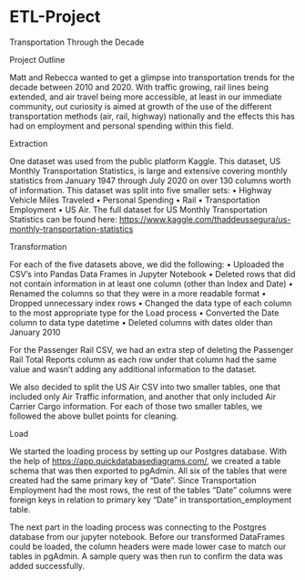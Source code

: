 # ETL-Project
Transportation Through the Decade

Project Outline

Matt and Rebecca wanted to get a glimpse into transportation trends for the decade between 2010 and 2020. With traffic growing, rail lines being extended, and air travel being more accessible, at least in our immediate community, out curiosity is aimed at growth of the use of the different transportation methods (air, rail, highway) nationally and the effects this has had on employment and personal spending within this field. 


Extraction

One dataset was used from the public platform Kaggle. This dataset, US Monthly Transportation Statistics, is large and extensive covering monthly statistics from January 1947 through July 2020 on over 130 columns worth of information. This dataset was split into five smaller sets: 
•	Highway Vehicle Miles Traveled
•	Personal Spending
•	Rail
•	Transportation Employment
•	US Air. 
The full dataset for US Monthly Transportation Statistics can be found here: https://www.kaggle.com/thaddeussegura/us-monthly-transportation-statistics


Transformation

For each of the five datasets above, we did the following:
•	Uploaded the CSV’s into Pandas Data Frames in Jupyter Notebook
•	Deleted rows that did not contain information in at least one column (other than Index and Date)
•	Renamed the columns so that they were in a more readable format
•	Dropped unnecessary index rows
•	Changed the data type of each column to the most appropriate type for the Load process
•	Converted the Date column to data type datetime
•	Deleted columns with dates older than January 2010

For the Passenger Rail CSV, we had an extra step of deleting the Passenger Rail Total Reports column as each row under that column had the same value and wasn’t adding any additional information to the dataset.

We also decided to split the US Air CSV into two smaller tables, one that included only Air Traffic information, and another that only included Air Carrier Cargo information. For each of those two smaller tables, we followed the above bullet points for cleaning.


Load 

We started the loading process by setting up our Postgres database. With the help of https://app.quickdatabasediagrams.com/, we created a table schema that was then exported to pgAdmin. All six of the tables that were created had the same primary key of “Date”. Since Transportation Employment had the most rows, the rest of the tables “Date” columns were foreign keys in relation to primary key “Date” in transportation_employment table. 

The next part in the loading process was connecting to the Postgres database from our jupyter notebook. Before our transformed DataFrames could be loaded, the column headers were made lower case to match our tables in pgAdmin. A sample query was then run to confirm the data was added successfully. 
